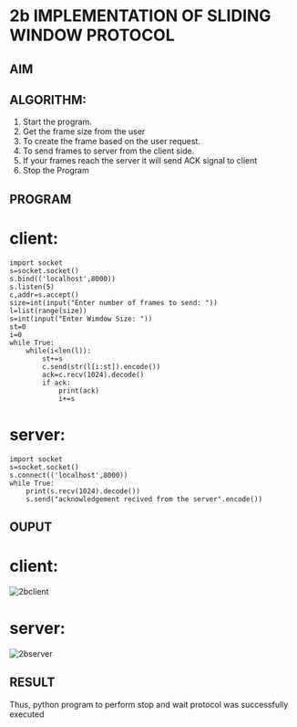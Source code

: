 # 2b IMPLEMENTATION OF SLIDING WINDOW PROTOCOL
## AIM
## ALGORITHM:
1. Start the program.
2. Get the frame size from the user
3. To create the frame based on the user request.
4. To send frames to server from the client side.
5. If your frames reach the server it will send ACK signal to client
6. Stop the Program
## PROGRAM
# client:
```
import socket
s=socket.socket()
s.bind(('localhost',8000))
s.listen(5)
c,addr=s.accept()
size=int(input("Enter number of frames to send: "))
l=list(range(size))
s=int(input("Enter Wimdow Size: "))
st=0
i=0
while True:
    while(i<len(l)):
        st+=s
        c.send(str(l[i:st]).encode())
        ack=c.recv(1024).decode()
        if ack:
            print(ack)
            i+=s

```
# server:
```
import socket
s=socket.socket()
s.connect(('localhost',8000))
while True:
    print(s.recv(1024).decode())
    s.send("acknowledgement recived from the server".encode())

```
## OUPUT
# client:
![2bclient](https://github.com/Ashwathm12/2b_SLIDING_WINDOW_PROTOCOL/assets/138849225/5ffa9a62-8bc4-4f25-bf02-3a677d9cd38a)

# server:
![2bserver](https://github.com/Ashwathm12/2b_SLIDING_WINDOW_PROTOCOL/assets/138849225/ccd11202-75ec-462e-bfa3-63bd1455e533)

## RESULT
Thus, python program to perform stop and wait protocol was successfully executed
